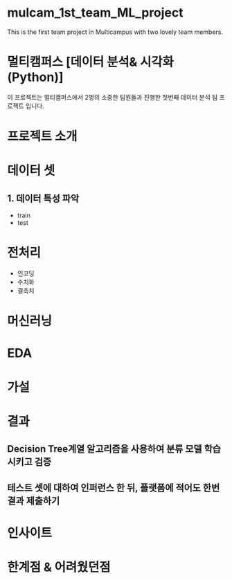 # mulcam_1st_team_ML_project
This is the first team project in Multicampus with two lovely team members. 

# 멀티캠퍼스 [데이터 분석& 시각화(Python)]
이 프로젝트는 멀티캠퍼스에서 2명의 소중한 팀원들과 진행한 첫번째 데이터 분석 팀 프로젝트 입니다. 


# 프로젝트 소개

# 데이터 셋
## 1. 데이터 특성 파악
 - train
 - test


# 전처리
 - 인코딩
 - 수치화
 - 결측치

# 머신러닝


# EDA



# 가설


# 결과
## Decision Tree계열 알고리즘을 사용하여 분류 모델 학습 시키고 검증


## 테스트 셋에 대하여 인퍼런스 한 뒤, 플랫폼에 적어도 한번결과 제출하기

# 인사이트


# 한계점 & 어려웠던점


